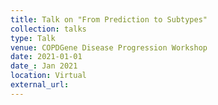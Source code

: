```yaml
---
title: Talk on "From Prediction to Subtypes"
collection: talks
type: Talk
venue: COPDGene Disease Progression Workshop
date: 2021-01-01
date_: Jan 2021
location: Virtual
external_url: 
---
```

